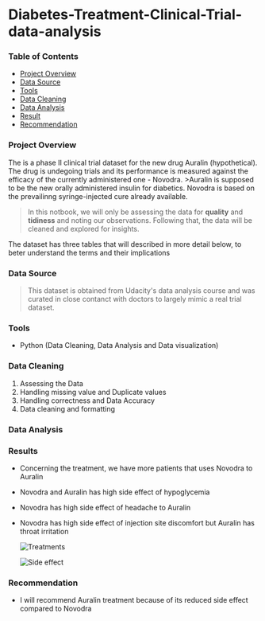 # Diabetes-Treatment-Clinical-Trial-data-analysis
### Table of Contents
- [Project Overview](#project-overview)
- [Data Source](#data-source)
- [Tools](#tools)
- [Data Cleaning](#data-cleaning)
- [Data Analysis](#data-analysis)
- [Result](#results)
- [Recommendation](#recommendation)

### Project Overview
The is a phase II clinical trial dataset for the new drug Auralin (hypothetical). The drug is undegoing trials and its performance is measured against the efficacy of the currently administered one - Novodra.  >Auralin is supposed to be the new orally administered insulin for diabetics. Novodra is based on the prevailinng syringe-injected cure already available.

>In this notbook, we will only be assessing the data for **quality** and **tidiness** and noting our observations. Following that, the data will be cleaned and explored for insights.
>
The dataset has three tables that will described in more detail below, to beter understand the terms and their implications

### Data Source
>This dataset is obtained from Udacity's data analysis course and was curated in close contanct with doctors to largely mimic a real trial dataset.

### Tools
- Python (Data Cleaning, Data Analysis and Data visualization)

### Data Cleaning
1. Assessing the Data
2. Handling missing value and Duplicate values
3. Handling correctness and Data Accuracy
4. Data cleaning and formatting

### Data Analysis

### Results 
- Concerning the treatment, we have more patients that uses Novodra to Auralin
- Novodra and Auralin has high side effect of hypoglycemia
- Novodra has high side effect of headache to Auralin
- Novodra has high side effect of injection site discomfort but Auralin has throat irritation

  ![Treatments](https://github.com/user-attachments/assets/7f778f70-faac-4867-83c8-e79b27e910d5)

  ![Side effect](https://github.com/user-attachments/assets/36bb53d0-f657-4b2a-916f-af7d09fb80e8)

### Recommendation
- I will recommend Auralin treatment because of its reduced side effect compared to Novodra
